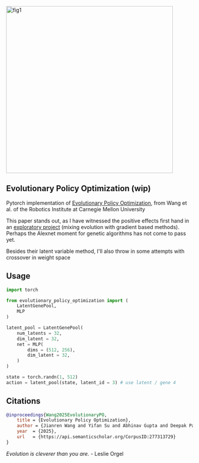 <img width="450px" alt="fig1" src="https://github.com/user-attachments/assets/33bef569-e786-4f09-bdee-56bad7ea9e6d" />

## Evolutionary Policy Optimization (wip)

Pytorch implementation of [Evolutionary Policy Optimization](https://web3.arxiv.org/abs/2503.19037), from Wang et al. of the Robotics Institute at Carnegie Mellon University

This paper stands out, as I have witnessed the positive effects first hand in an [exploratory project](https://github.com/lucidrains/firefly-torch) (mixing evolution with gradient based methods). Perhaps the Alexnet moment for genetic algorithms has not come to pass yet.

Besides their latent variable method, I'll also throw in some attempts with crossover in weight space

## Usage

```python
import torch

from evolutionary_policy_optimization import (
    LatentGenePool,
    MLP
)

latent_pool = LatentGenePool(
    num_latents = 32,
    dim_latent = 32,
    net = MLP(
        dims = (512, 256),
        dim_latent = 32,
    )
)

state = torch.randn(1, 512)
action = latent_pool(state, latent_id = 3) # use latent / gene 4

```

## Citations

```bibtex
@inproceedings{Wang2025EvolutionaryPO,
    title = {Evolutionary Policy Optimization},
    author = {Jianren Wang and Yifan Su and Abhinav Gupta and Deepak Pathak},
    year  = {2025},
    url   = {https://api.semanticscholar.org/CorpusID:277313729}
}
```

*Evolution is cleverer than you are.* - Leslie Orgel
